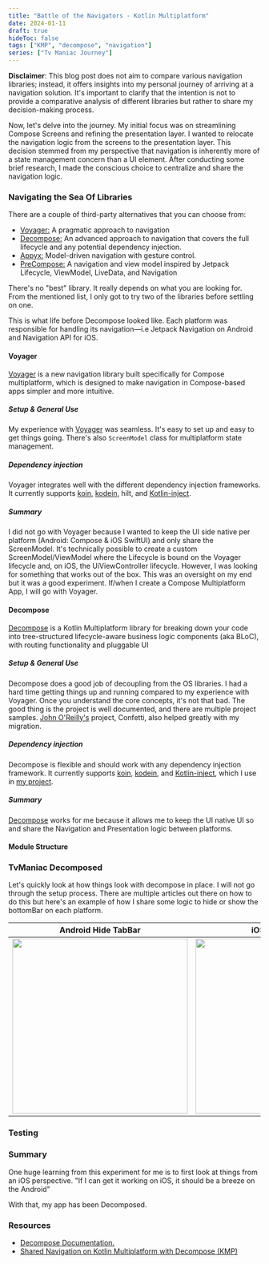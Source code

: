 ```yaml
---
title: "Battle of the Navigators - Kotlin Multiplatform"
date: 2024-01-11
draft: true
hideToc: false
tags: ["KMP", "decompose", "navigation"]
series: ["Tv Maniac Journey"]
---
```



**Disclaimer**: This blog post does not aim to compare various navigation libraries; instead, it offers insights into my personal journey of arriving at a navigation solution. It's important to clarify that the intention is not to provide a comparative analysis of different libraries but rather to share my decision-making process.

Now, let's delve into the journey. My initial focus was on streamlining Compose Screens and refining the presentation layer. I wanted to relocate the navigation logic from the screens to the presentation layer. This decision stemmed from my perspective that navigation is inherently more of a state management concern than a UI element. After conducting some brief research, I made the conscious choice to centralize and share the navigation logic.


### Navigating the Sea Of Libraries

There are a couple of third-party alternatives that you can choose from:

- [Voyager:](https://voyager.adriel.cafe/) A pragmatic approach to navigation 
- [Decompose:](https://arkivanov.github.io/Decompose/) An advanced approach to navigation that covers the full lifecycle and any potential dependency injection.
- [Appyx:](https://bumble-tech.github.io/appyx/) Model-driven navigation with gesture control.
- [PreCompose:](https://tlaster.github.io/PreCompose/) A navigation and view model inspired by Jetpack Lifecycle, ViewModel, LiveData, and Navigation

There's no "best" library. It really depends on what you are looking for. From the mentioned list, I only got to try two of the libraries before settling on one. 

This is what life before Decompose looked like. Each platform was responsible for handling its navigation—i.e Jetpack Navigation on Android and Navigation API for iOS.


#### Voyager
[Voyager](https://voyager.adriel.cafe/) is a new navigation library built specifically for Compose multiplatform, which is designed to make navigation in Compose-based apps simpler and more intuitive.

##### Setup & General Use
My experience with [Voyager](https://voyager.adriel.cafe/) was seamless. It's easy to set up and easy to get things going. There's also `ScreenModel` class for multiplatform state management.

##### Dependency injection
Voyager integrates well with the different dependency injection frameworks. It currently supports [koin](https://insert-koin.io/), [kodein](https://github.com/kosi-libs/Kodein), hilt, and [Kotlin-inject](https://github.com/evant/kotlin-inject).

##### Summary
I did not go with Voyager because I wanted to keep the UI side native per platform (Android: Compose & iOS SwiftUI) and only share the ScreenModel. It's technically possible to create a custom ScreenModel/ViewModel where the Lifecycle is bound on the Voyager lifecycle and, on iOS, the UiViewController lifecycle. However, I was looking for something that works out of the box. This was an oversight on my end but it was a good experiment. If/when I create a Compose Multiplatform App, I will go with Voyager. 


#### Decompose

[Decompose](https://github.com/arkivanov/Decompose) is a Kotlin Multiplatform library for breaking down your code into tree-structured lifecycle-aware business logic components (aka BLoC), with routing functionality and pluggable UI

##### Setup & General Use
Decompose does a good job of decoupling from the OS libraries. I had a hard time getting things up and running compared to my experience with Voyager. Once you understand the core concepts, it's not that bad. The good thing is the project is well documented, and there are multiple project samples. [John O'Reilly's](https://johnoreilly.dev/) project, Confetti, also helped greatly with my migration.

##### Dependency injection
Decompose is flexible and should work with any dependency injection framework. It currently supports [koin](https://insert-koin.io/), [kodein](https://github.com/kosi-libs/Kodein), and [Kotlin-inject](https://github.com/evant/kotlin-inject), which I use in [my project](https://github.com/thomaskioko/tv-maniac).

##### Summary
[Decompose](https://github.com/arkivanov/Decompose) works for me because it allows me to keep the UI native UI so and share the Navigation and Presentation logic between platforms.

#### Module Structure

### TvManiac Decomposed

Let's quickly look at how things look with decompose in place. I will not go through the setup process. There are multiple articles out there on how to do this but here's an example of how I share some logic to hide or show the bottomBar on each platform.


| Android Hide TabBar | iOS Hide TabBar |
| ----------------- | ------------------------ |
| <image src="https://github.com/thomaskioko/tv-maniac/assets/841885/dca5fa6d-2910-4806-b757-0225bc5271cf" width=350/> | <image src="https://github.com/thomaskioko/tv-maniac/assets/841885/0e1a4768-657c-4a13-bc59-871217ccb400" width=350/> |

### Testing

### Summary

One huge learning from this experiment for me is to first look at things from an iOS perspective. "If I can get it working on iOS, it should be a breeze on the Android"

With that, my app has been Decomposed. 


### Resources

- [Decompose Documentation.](https://arkivanov.github.io/Decompose/)
- [Shared Navigation on Kotlin Multiplatform with Decompose (KMP)](https://www.youtube.com/watch?v=g4XSWQ7QT8g)